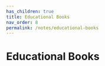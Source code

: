 ```yaml
---
has_children: true
title: Educational Books
nav_order: 8
permalink: /notes/educational-books
---
```


# Educational Books